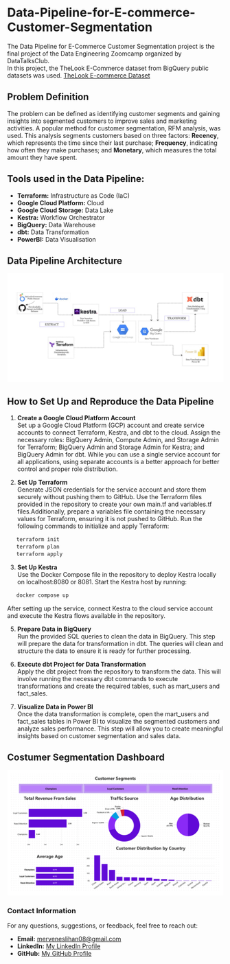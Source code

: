 # Data-Pipeline-for-E-commerce-Customer-Segmentation
The Data Pipeline for E-Commerce Customer Segmentation project is the final project of the Data Engineering Zoomcamp organized by DataTalksClub.  
In this project, the TheLook E-Commerce dataset from BigQuery public datasets was used.
[TheLook E-commerce Dataset](https://console.cloud.google.com/marketplace/product/bigquery-public-data/thelook-ecommerce?project=tamr-internal-data-products)

## Problem Definition

The problem can be defined as identifying customer segments and gaining insights into segmented customers to improve sales and marketing activities. A popular method for customer segmentation, RFM analysis, was used. This analysis segments customers based on three factors: **Recency**, which represents the time since their last purchase; **Frequency**, indicating how often they make purchases; and **Monetary**, which measures the total amount they have spent.

## Tools used in the Data Pipeline:

- **Terraform:** Infrastructure as Code (IaC)
- **Google Cloud Platform:** Cloud
- **Google Cloud Storage:** Data Lake
- **Kestra:** Workflow Orchestrator
- **BigQuery:** Data Warehouse
- **dbt:** Data Transformation
- **PowerBI:** Data Visualisation

## Data Pipeline Architecture
![Data Pipeline Architecture](https://github.com/mrvneslihan/Data-Pipeline-for-E-commerce-Customer-Segmentation/blob/main/architecture.png?raw=true)

## How to Set Up and Reproduce the Data Pipeline

1. **Create a Google Cloud Platform Account**  
   Set up a Google Cloud Platform (GCP) account and create service accounts to connect Terraform, Kestra, and dbt to the cloud. Assign the necessary roles: BigQuery Admin, Compute Admin, and Storage Admin for Terraform; BigQuery Admin and Storage Admin for Kestra; and BigQuery Admin for dbt. While you can use a single service account for all applications, using separate accounts is a better approach for better control and proper role distribution.

2. **Set Up Terraform**  
   Generate JSON credentials for the service account and store them securely without pushing them to GitHub. Use the Terraform files provided in the repository to create your own main.tf and variables.tf files.Additionally, prepare a variables file containing the necessary values for Terraform, ensuring it is not pushed to GitHub. Run the following commands to initialize and apply Terraform:
```bash
   terraform init
   terraform plan
   terraform apply
```

3. **Set Up Kestra**  
Use the Docker Compose file in the repository to deploy Kestra locally on localhost:8080 or 8081. Start the Kestra host by running:
```bash
   docker compose up
```
After setting up the service, connect Kestra to the cloud service account and execute the Kestra flows available in the repository.

5. **Prepare Data in BigQuery**  
Run the provided SQL queries to clean the data in BigQuery. This step will prepare the data for transformation in dbt. The queries will clean and structure the data to ensure it is ready for further processing.

7. **Execute dbt Project for Data Transformation**  
Apply the dbt project from the repository to transform the data. This will involve running the necessary dbt commands to execute transformations and create the required tables, such as mart_users and fact_sales.

8. **Visualize Data in Power BI**  
Once the data transformation is complete, open the mart_users and fact_sales tables in Power BI to visualize the segmented customers and analyze sales performance. This step will allow you to create meaningful insights based on customer segmentation and sales data.

## Costumer Segmentation Dashboard
![Customer Segmentation Dashboard](https://github.com/mrvneslihan/Data-Pipeline-for-E-commerce-Customer-Segmentation/blob/main/dashboard.png?raw=true)


### Contact Information

For any questions, suggestions, or feedback, feel free to reach out:

- **Email:** merveneslihan08@gmail.com
- **LinkedIn:** [My LinkedIn Profile](www.linkedin.com/in/merveneslihanokcu)
- **GitHub:** [My GitHub Profile](https://github.com/mrvneslihan)

